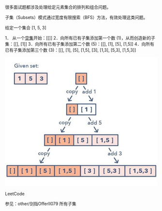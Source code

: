 很多面试题都涉及处理给定元素集合的排列和组合问题。

子集（Subsets）模式通过宽度有限搜索（BFS）方法，有效处理这类问题。

给定一个集合 [1, 5, 3]

1． 从一个[空集](https://www.zhihu.com/search?q=空集&search_source=Entity&hybrid_search_source=Entity&hybrid_search_extra={"sourceType"%3A"article"%2C"sourceId"%3A"358653377"})开始：[[]]
2．向所有已有子集添加第一个数 (1)，从而创造新的子集：[[], [1]]
3．向所有已有子集添加第二个数 (5)：[[], [1], [5], [1,5]]
4．向所有已有子集添加第三个数 (3)：[[], [1], [5], [1,5], [3], [1,3], [5,3], [1,5,3]]

![](images/v2-9574b0f57f75957173567b1e196e3423_b.jpeg)

LeetCode

参见：other/剑指OfferII079 所有子集

